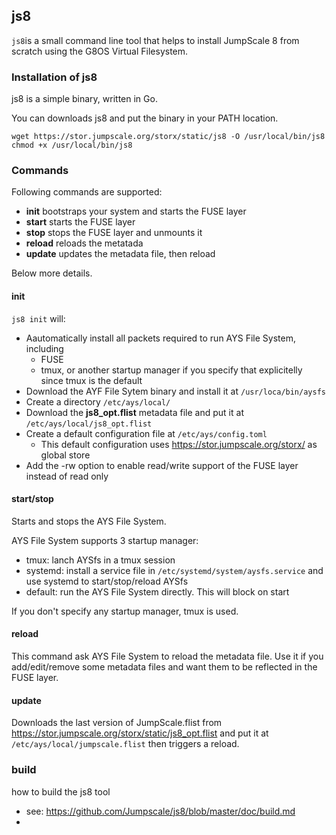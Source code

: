 ## js8

`js8`is a small command line tool that helps to install JumpScale 8 from scratch using the G8OS Virtual Filesystem.


### Installation of js8

js8 is a simple binary, written in Go.

You can downloads js8 and put the binary in your PATH location.

```shell
wget https://stor.jumpscale.org/storx/static/js8 -O /usr/local/bin/js8
chmod +x /usr/local/bin/js8
```

### Commands

Following commands are supported:

- **init** bootstraps your system and starts the FUSE layer
- **start** starts the FUSE layer
- **stop** stops the FUSE layer and unmounts it
- **reload** reloads the metatada
- **update** updates the metadata file, then reload

Below more details.


#### init

`js8 init` will:

- Aautomatically install all packets required to run AYS File System, including
    - FUSE
    - tmux, or another startup manager if you specify that explicitelly since tmux is the default
- Download the AYF File Sytem binary and install it at `/usr/loca/bin/aysfs`
- Create a directory `/etc/ays/local/`
- Download the **js8_opt.flist** metadata file and put it at `/etc/ays/local/js8_opt.flist`
- Create a default configuration file at `/etc/ays/config.toml`
    - This default configuration uses https://stor.jumpscale.org/storx/ as global store 
- Add the -rw option to enable read/write support of the FUSE layer instead of read only


#### start/stop

Starts and stops the AYS File System.

AYS File System supports 3 startup manager:

- tmux: lanch AYSfs in a tmux session
- systemd: install a service file in ```/etc/systemd/system/aysfs.service``` and use systemd to start/stop/reload AYSfs
- default: run the AYS File System directly. This will block on start

If you don't specify any startup manager, tmux is used.


#### reload

This command ask AYS File System to reload the metadata file. Use it if you add/edit/remove some metadata files and want them to be reflected in the FUSE layer.


#### update

Downloads the last version of JumpScale.flist from https://stor.jumpscale.org/storx/static/js8_opt.flist and put it at ```/etc/ays/local/jumpscale.flist``` then triggers a reload.

### build

how to build the js8 tool
- see: https://github.com/Jumpscale/js8/blob/master/doc/build.md
- 
